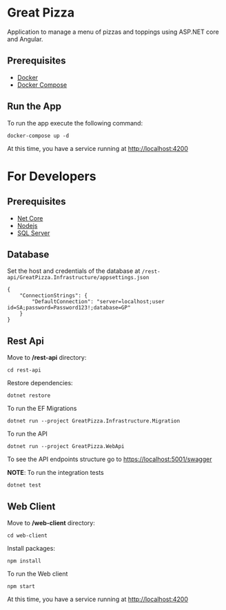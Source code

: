 # Great Pizza
Application to manage a menu of pizzas and toppings using ASP.NET core and Angular.

## Prerequisites
- [Docker](https://docs.docker.com/engine/install/)
- [Docker Compose](https://docs.docker.com/compose/install/)

## Run the App
To run the app execute the following command:
```
docker-compose up -d
```
At this time, you have a service running at [http://localhost:4200](http://localhost:4200)
# For Developers
## Prerequisites
- [Net Core](https://dotnet.microsoft.com/download)
- [Nodejs](https://nodejs.org/en/download)
- [SQL Server](https://www.microsoft.com/en-us/sql-server/sql-server-downloads)

## Database
Set the host and credentials of the database at `/rest-api/GreatPizza.Infrastructure/appsettings.json`
```
{
    "ConnectionStrings": {
        "DefaultConnection": "server=localhost;user id=SA;password=Password123!;database=GP"
    }
}
```

## Rest Api
Move to **/rest-api** directory:
```
cd rest-api
```
Restore dependencies:
```
dotnet restore
```
To run the EF Migrations
```
dotnet run --project GreatPizza.Infrastructure.Migration
```
To run the API
```
dotnet run --project GreatPizza.WebApi
```
To see the API endpoints structure go to [https://localhost:5001/swagger](https://localhost:5001/swagger)

**NOTE**: To run the integration tests
```
dotnet test
```

## Web Client
Move to **/web-client** directory:
```
cd web-client
```
Install packages:
```
npm install
```
To run the Web client
```
npm start
```
At this time, you have a service running at [http://localhost:4200](http://localhost:4200)
